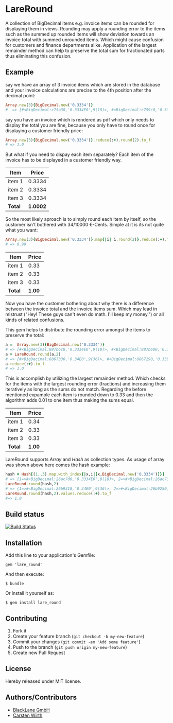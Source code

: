 # LareRound

A collection of BigDecimal items e.g. invoice items can be rounded for displaying them in views. Rounding may apply a rounding error to the items such as the summed up rounded items will show deviation towards an invoice total with summed unrounded items. Which might cause confusion for customers and finance departments alike. Application of the largest remainder method can help to preserve the total sum for fractionated parts thus eliminating this confusion.

## Example

say we have an array of 3 invoice items which are stored in the database and your invoice calculations are precise to the 4th position after the decimal point:

```ruby
Array.new(3){BigDecimal.new('0.3334')}
#  => [#<BigDecimal:c75a38,'0.3334E0',9(18)>, #<BigDecimal:c759c0,'0.3334E0',9(18)>, #<BigDecimal:c75920,'0.3334E0',9(18)>]
```
say you have an invoice which is rendered as pdf which only needs to display the total you are fine, because you only
have to round once for displaying a customer friendly price:

```ruby
Array.new(3){BigDecimal.new('0.3334')}.reduce(:+).round(2).to_f
# => 1.0
```

But what if you need to dispay each item separately? Each item of the invoice has to be displayed in a customer friendly way.

Item | Price
 --- | ---
 item 1 | 0.3334
 item 2 | 0.3334
 item 3 | 0.3334
 **Total** | **1.0002**


So the most likely aproach is to simply round each item by itself, so the customer isn't bothered with 34/10000 €-Cents. Simple at it is its not quite what you want:

```ruby
Array.new(3){BigDecimal.new('0.3334')}.map{|i| i.round(2)}.reduce(:+).to_f
# => 0.99
```

Item | Price
 --- | ---
 item 1 | 0.33
 item 2 | 0.33
 item 3 | 0.33
 **Total** | **1.00**

Now you have the customer bothering about why there is a difference between the invoice total and the invoice items sum. Which may lead in mistrust ("Hey! These guys can't even do math. I'll keep my money.") or all kinds of related confusions.

This gem helps to distribute the rounding error amongst the items to preserve the total:
```ruby
a =  Array.new(3){BigDecimal.new('0.3334')}
# => [#<BigDecimal:887b6c8,'0.3334E0',9(18)>, #<BigDecimal:887b600,'0.3334E0',9(18)>, #<BigDecimal:887b4c0,'0.3334E0',9(18)>]
a = LareRound.round(a,2)
# => [#<BigDecimal:8867330,'0.34E0',9(36)>, #<BigDecimal:8867290,'0.33E0',9(36)>, #<BigDecimal:88671f0,'0.33E0',9(36)>]
a.reduce(:+).to_f
# => 1.0
```

This is accomplish by utilizing the largest remainder method. Which checks for the items with the largest rounding error (fractions) and increasing them iteratively as long as the sums do not match. Regarding the before mentioned expample each item
is rounded down to 0.33 and then the algorithm adds 0.01 to one item thus making the sums equal.

Item | Price
 --- | ---
 item 1 | 0.34
 item 2 | 0.33
 item 3 | 0.33
 **Total** | **1.00**

LareRound supports *Array* and *Hash* as collection types. As usage of array was shown above here comes the hash example:

```ruby
hash = Hash[(1..3).map.with_index{|x,i|[x,BigDecimal.new('0.3334')]}]
# => {1=>#<BigDecimal:26ac7d0,'0.3334E0',9(18)>, 2=>#<BigDecimal:26ac730,'0.3334E0',9(18)>, 3=>#<BigDecimal:26ac690,'0.3334E0',9(18)>}
LareRound.round(hash,2)
# => {1=>#<BigDecimal:26b9318,'0.34E0',9(36)>, 2=>#<BigDecimal:26b9250,'0.33E0',9(36)>, 3=>#<BigDecimal:26b91b0,'0.33E0',9(36)>}
LareRound.round(hash,2).values.reduce(:+).to_f
#=> 1.0
```

## Build status
[![Build Status](https://secure.travis-ci.org/jethroo/lare_round.png)](http://travis-ci.org/jethroo/lare_round)


## Installation

Add this line to your application's Gemfile:

    gem 'lare_round'

And then execute:

    $ bundle

Or install it yourself as:

    $ gem install lare_round

## Contributing

1. Fork it
2. Create your feature branch (`git checkout -b my-new-feature`)
3. Commit your changes (`git commit -am 'Add some feature'`)
4. Push to the branch (`git push origin my-new-feature`)
5. Create new Pull Request

## License
Hereby released under MIT license.

## Authors/Contributors

- [BlackLane GmbH](http://www.blacklane.com "Blacklane")
- [Carsten Wirth](http://github.com/jethroo)
